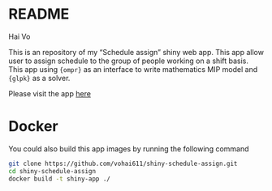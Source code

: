 README
================
Hai Vo

This is an repository of my “Schedule assign” shiny web app. This app
allow user to assign schedule to the group of people working on a shift
basis. This app using `{ompr}` as an interface to write mathematics MIP
model and `{glpk}` as a solver.

Please visit the app
[here](https://haivo.shinyapps.io/schedule-optimizer/)

# Docker

You could also build this app images by running the following command

``` bash
git clone https://github.com/vohai611/shiny-schedule-assign.git
cd shiny-schedule-assign
docker build -t shiny-app ./
```
